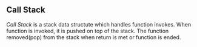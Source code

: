 ## Call Stack

*Call Stack* is a stack data structute which handles function invokes. When function is invoked, it is pushed on top of the stack. The function removed(pop) from the stack when return is met or function is ended. 
